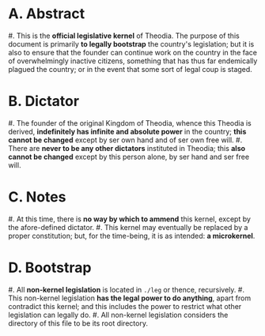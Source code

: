 A.  Abstract
================
#.  This is the **official legislative kernel** of Theodia.  The purpose of this document is primarily **to legally bootstrap** the country's legislation;  but it is also to ensure that the founder can continue work on the country in the face of overwhelmingly inactive citizens, something that has thus far endemically plagued the country;  or in the event that some sort of legal coup is staged.

B.  Dictator
=================
#.  The founder of the original Kingdom of Theodia, whence this Theodia is derived, **indefinitely has infinite and absolute power** in the country;  **this cannot be changed** except by ser own hand and of ser own free will.
#.  There are **never to be any other dictators** instituted in Theodia;  this **also cannot be changed** except by this person alone, by ser hand and ser free will.

C.  Notes
=========
#.  At this time, there is **no way by which to ammend** this kernel, except by the afore-defined dictator.
#.  This kernel may eventually be replaced by a proper constitution;  but, for the time-being, it is as intended:  **a microkernel**.

D.  Bootstrap
=============
#.  All **non-kernel legislation** is located in ``./leg`` or thence, recursively.
#.  This non-kernel legislation **has the legal power to do anything**, apart from contradict this kernel;  and this includes the power to restrict what other legislation can legally do.
#.  All non-kernel legislation considers the directory of this file to be its root directory.
